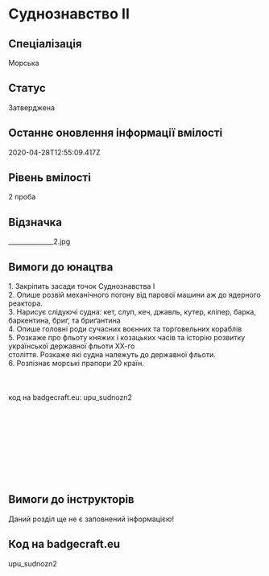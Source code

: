 # Суднознавство ІІ

## Спеціалізація

Морська

## Статус

Затверджена

## Останнє оновлення інформації вмілості

2020-04-28T12:55:09.417Z

## Рівень вмілості

2 проба

## Відзначка

______________2.jpg

## Вимоги до юнацтва

<span>1. Закріпить засади точок Суднознавства І<br>2. Опише розвій механічного погону від парової машини аж до ядерного реактора. <br>3. Нарисує слідуючі судна: кет, слуп, кеч, джавль, кутер, кліпер, барка, баркентина, бриґ, та бриґантина<br>4. Опише головні роди сучасних воєнних та торговельних кораблів<br><span>5. Розкаже про фльоту княжих і козацьких часів та історію розвитку української державної фльоти ХХ-го
<br>століття. Розкаже які судна належуть до державної фльоти.<br></span>6. Розпізнає морські прапори 20 країн.<br></span><span><br><br><br>код на badgecraft.eu: upu_sudnozn2</span><span><br><br><br><br><br><br><br><br><br><br></span>

## Вимоги до інструкторів

Даний розділ ще не є заповнений інформацією!

## Код на badgecraft.eu

upu_sudnozn2
